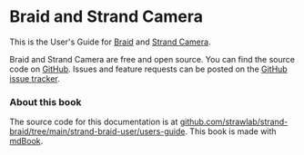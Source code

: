 # Braid and Strand Camera

This is the User's Guide for [Braid](https://strawlab.org/braid/) and [Strand
Camera](https://strawlab.org/strand-cam/).

Braid and Strand Camera are free and open source. You can find the source code
on [GitHub](https://github.com/strawlab/strand-braid). Issues and feature
requests can be posted on the [GitHub issue
tracker](https://github.com/strawlab/strand-braid/issues).

### About this book

The source code for this documentation is at
[github.com/strawlab/strand-braid/tree/main/strand-braid-user/users-guide](https://github.com/strawlab/strand-braid/tree/main/strand-braid-user/users-guide).
This book is made with [mdBook](https://rust-lang.github.io/mdBook/).
